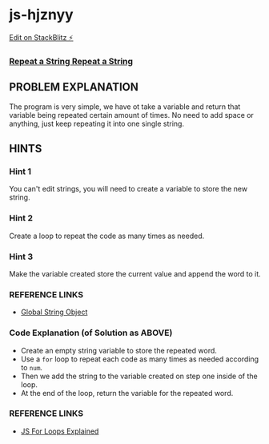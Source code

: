 # js-hjznyy

[Edit on StackBlitz ⚡️](https://stackblitz.com/edit/js-hjznyy)

### [Repeat a String Repeat a String](https://www.freecodecamp.org/learn/javascript-algorithms-and-data-structures/basic-algorithm-scripting/repeat-a-string-repeat-a-string)

## PROBLEM EXPLANATION
The program is very simple, we have ot take a variable and return that variable being repeated certain amount of times.  No need to add space or anything, just keep repeating it into one single string.

## HINTS
### Hint 1
You can't edit strings, you will need to create a variable to store the new string.
### Hint 2
Create a loop to repeat the code as many times as needed.
### Hint 3
Make the variable created store the current value and append the word to it.


### REFERENCE LINKS
- [Global String Object](https://developer.mozilla.org/en-US/docs/Web/JavaScript/Reference/Global_Objects/String)

### Code Explanation (of Solution as ABOVE)
- Create an empty string variable to store the repeated word.
- Use a `for` loop to repeat each code as many times as needed according to `num`.
- Then we add the string to the variable created on step one inside of the loop.
- At the end of the loop, return the variable for the repeated word.

### REFERENCE LINKS
- [JS For Loops Explained](https://forum.freecodecamp.com/t/javascript-for-loop/14666s-Explained)

